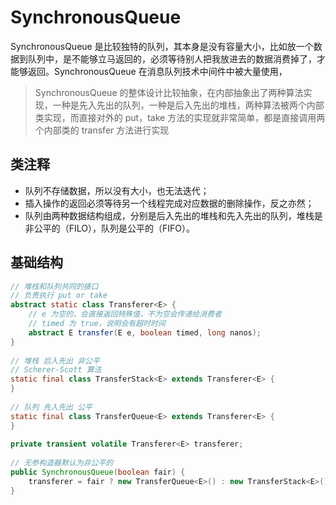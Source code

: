 # SynchronousQueue
SynchronousQueue 是比较独特的队列，其本身是没有容量大小，比如放一个数据到队列中，是不能够立马返回的，必须等待别人把我放进去的数据消费掉了，才能够返回。SynchronousQueue 在消息队列技术中间件中被大量使用，

> SynchronousQueue 的整体设计比较抽象，在内部抽象出了两种算法实现，一种是先入先出的队列，一种是后入先出的堆栈，两种算法被两个内部类实现，而直接对外的 put，take 方法的实现就非常简单，都是直接调用两个内部类的 transfer 方法进行实现

## 类注释
- 队列不存储数据，所以没有大小，也无法迭代；
- 插入操作的返回必须等待另一个线程完成对应数据的删除操作，反之亦然；
- 队列由两种数据结构组成，分别是后入先出的堆栈和先入先出的队列，堆栈是非公平的（FILO），队列是公平的（FIFO）。

## 基础结构

```java
// 堆栈和队列共同的接口
// 负责执行 put or take
abstract static class Transferer<E> {
    // e 为空的，会直接返回特殊值，不为空会传递给消费者
    // timed 为 true，说明会有超时时间
    abstract E transfer(E e, boolean timed, long nanos);
}
 
// 堆栈 后入先出 非公平
// Scherer-Scott 算法
static final class TransferStack<E> extends Transferer<E> {
}
 
// 队列 先入先出 公平
static final class TransferQueue<E> extends Transferer<E> {
}
 
private transient volatile Transferer<E> transferer;
 
// 无参构造器默认为非公平的
public SynchronousQueue(boolean fair) {
    transferer = fair ? new TransferQueue<E>() : new TransferStack<E>();
}

```